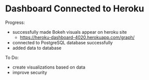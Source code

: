 # Dashboard Connected to Heroku
Progress:
- successfully made Bokeh visuals appear on heroku site
  - https://heroku-dashboard-4020.herokuapp.com/graph/
- connected to PostgreSQL database successfully
- added data to database

To Do:
- create visualizations based on data
- improve security 
